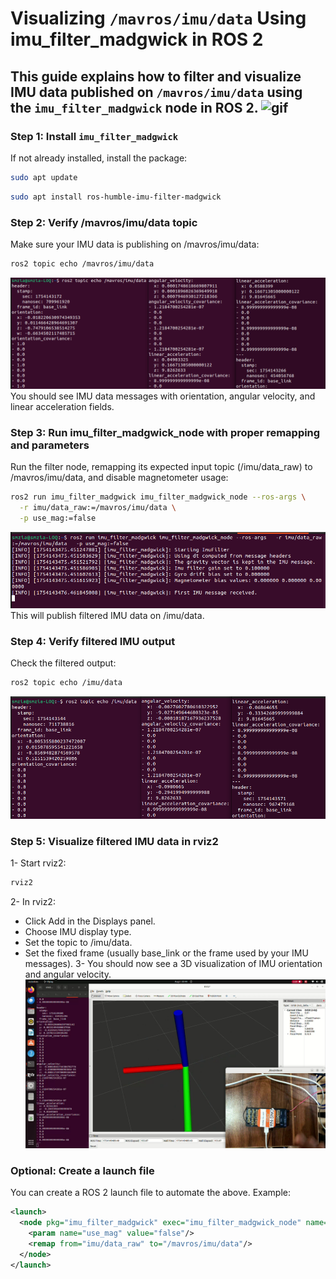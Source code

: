 # Visualizing `/mavros/imu/data` Using imu_filter_madgwick in ROS 2
This guide explains how to filter and visualize IMU data published on `/mavros/imu/data` using the `imu_filter_madgwick` node in ROS 2.
![gif](https://github.com/syedmohiuddinzia/ros2_orangeCube/blob/main/1%20-%20visualizing%20IMU%20data%20with%20imu_filter_madgwick%20on%20ROS%202/pic/gif_.gif)
---
### Step 1: Install `imu_filter_madgwick`

If not already installed, install the package:

```bash
sudo apt update
```
```bash
sudo apt install ros-humble-imu-filter-madgwick
```
### Step 2: Verify /mavros/imu/data topic
Make sure your IMU data is publishing on /mavros/imu/data:
```bash
ros2 topic echo /mavros/imu/data
```
![1](https://github.com/syedmohiuddinzia/ros2_orangeCube/blob/main/1%20-%20visualizing%20IMU%20data%20with%20imu_filter_madgwick%20on%20ROS%202/pic/1.png)
You should see IMU data messages with orientation, angular velocity, and linear acceleration fields.

### Step 3: Run imu_filter_madgwick_node with proper remapping and parameters
Run the filter node, remapping its expected input topic (/imu/data_raw) to /mavros/imu/data, and disable magnetometer usage:
```bash
ros2 run imu_filter_madgwick imu_filter_madgwick_node --ros-args \
  -r imu/data_raw:=/mavros/imu/data \
  -p use_mag:=false
```
![2](https://github.com/syedmohiuddinzia/ros2_orangeCube/blob/main/1%20-%20visualizing%20IMU%20data%20with%20imu_filter_madgwick%20on%20ROS%202/pic/2.png)
This will publish filtered IMU data on /imu/data.

### Step 4: Verify filtered IMU output
Check the filtered output:
```bash
ros2 topic echo /imu/data
```
![3](https://github.com/syedmohiuddinzia/ros2_orangeCube/blob/main/1%20-%20visualizing%20IMU%20data%20with%20imu_filter_madgwick%20on%20ROS%202/pic/3.png)

### Step 5: Visualize filtered IMU data in rviz2
1- Start rviz2:
```bash
rviz2
```
2- In rviz2:
- Click Add in the Displays panel.
- Choose IMU display type.
- Set the topic to /imu/data.
- Set the fixed frame (usually base_link or the frame used by your IMU messages).
3- You should now see a 3D visualization of IMU orientation and angular velocity.
![4](https://github.com/syedmohiuddinzia/ros2_orangeCube/blob/main/1%20-%20visualizing%20IMU%20data%20with%20imu_filter_madgwick%20on%20ROS%202/pic/4.png)

### Optional: Create a launch file
You can create a ROS 2 launch file to automate the above. Example:
```xml
<launch>
  <node pkg="imu_filter_madgwick" exec="imu_filter_madgwick_node" name="imu_filter_madgwick_node" output="screen">
    <param name="use_mag" value="false"/>
    <remap from="imu/data_raw" to="/mavros/imu/data"/>
  </node>
</launch>
```
